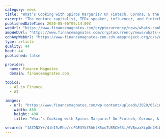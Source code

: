 ```yaml
---
category: news
title: "What’s Cooking with Spiros Margaris? On Fintech, Corona, & the Future"
excerpt: "The venture capitalist, TEDx speaker, influencer, and fintech expert speaks on the state of the fintech industry."
publishedDateTime: 2020-05-06T09:14:00Z
webUrl: "https://www.financemagnates.com/cryptocurrency/news/whats-cooking-with-spiros-margaris-on-fintech-corona-the-future/"
ampWebUrl: "https://www.financemagnates.com/cryptocurrency/news/whats-cooking-with-spiros-margaris-on-fintech-corona-the-future/amp/"
cdnAmpWebUrl: "https://www-financemagnates-com.cdn.ampproject.org/c/s/www.financemagnates.com/cryptocurrency/news/whats-cooking-with-spiros-margaris-on-fintech-corona-the-future/amp/"
type: article
quality: 44
heat: 44
published: false

provider:
  name: Finance Magnates
  domain: financemagnates.com

topics:
  - AI in Finance
  - AI

images:
  - url: "https://www.financemagnates.com/wp-content/uploads/2020/05/interview-header-Spiros-Margaris.jpg"
    width: 880
    height: 400
    title: "What’s Cooking with Spiros Margaris? On Fintech, Corona, & the Future"

secured: "1AZDNXY+/4ihI5zEhp/rcFGE3YkZ8hhlX5xo7U8RCk63i/0V8xaxXipGn4MiWVsgEY+nZAEXt5Pg5Z4Sh2o4esbhdntXwvQ6wQOv1FkE0ZbiUzexgSZL5aDdyXuoos4KbTI8wq87cBcmUOza7+n05bk8368vl3Ie0tLW7cY19XPOuFTr5CWzdW6TRWOiEb0Ys7R+tm1wsVX0RXrLyAI8TO//Aj5NQpllqq8rtbtWfP+YCKFjpD875RSLBg1ZCj4GiBD0gukRd1oe08Fj7aH5XIiG7Rxo+R4JkKgzv/ta/PH65YKRu2bHg2h+LfBEjimW;Xh/5hxZLCkGU522/D1I9YA=="
---
```


